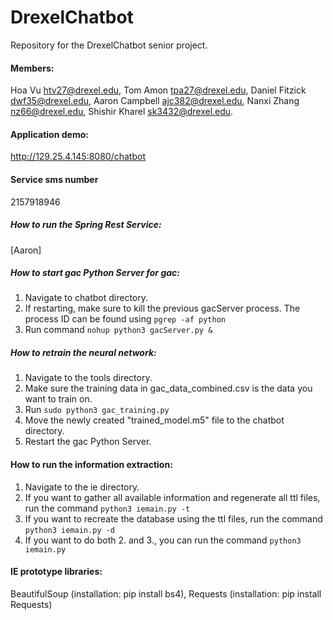 # DrexelChatbot
Repository for the DrexelChatbot senior project. 

#### Members:
  Hoa Vu <htv27@drexel.edu>,
  Tom Amon <tpa27@drexel.edu>,
  Daniel Fitzick <dwf35@drexel.edu>,
  Aaron Campbell <ajc382@drexel.edu>,
  Nanxi Zhang <nz66@drexel.edu>,
  Shishir Kharel <sk3432@drexel.edu>.

#### Application demo:
http://129.25.4.145:8080/chatbot

#### Service sms number 
2157918946

##### How to run the Spring Rest Service:
[Aaron]

##### How to start gac Python Server for gac:
1. Navigate to chatbot directory.
2. If restarting, make sure to kill the previous gacServer process. The process ID can be found using `pgrep -af python`
3. Run command `nohup python3 gacServer.py &`

##### How to retrain the neural network:
1. Navigate to the tools directory.
2. Make sure the training data in gac_data_combined.csv is the data you want to train on.
3. Run `sudo python3 gac_training.py`
4. Move the newly created "trained_model.m5" file to the chatbot directory.
5. Restart the gac Python Server.

#### How to run the information extraction:
1. Navigate to the ie directory.
2. If you want to gather all available information and regenerate all ttl files, run the command `python3 iemain.py -t`
3. If you want to recreate the database using the ttl files, run the command `python3 iemain.py -d`
4. If you want to do both 2. and 3., you can run the command `python3 iemain.py`

#### IE prototype libraries:
BeautifulSoup (installation: pip install bs4),
Requests (installation: pip install Requests)
